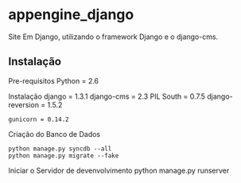 appengine_django
================

Site Em Django,  utilizando o framework Django e o django-cms.


Instalação
-------------------------------

Pre-requisitos
	Python =  2.6
		

Instalação
	django = 1.3.1
	django-cms = 2.3
	PIL
	South = 0.7.5
	django-reversion = 1.5.2
	
	gunicorn = 0.14.2
	
Criação do Banco de Dados

	python manage.py syncdb --all
	python manage.py migrate --fake
	

Iniciar o Servidor de devenvolvimento
	python manage.py runserver